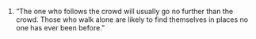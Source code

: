 1. “The one who follows the crowd will usually go no further than the crowd. Those who walk alone are likely to find themselves in places no one has ever been before.”